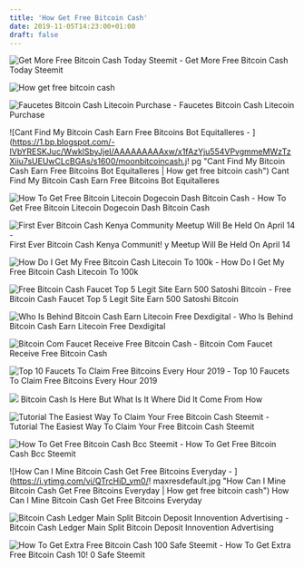 ```yaml
---
title: 'How Get Free Bitcoin Cash'
date: 2019-11-05T14:23:00+01:00
draft: false
---
```


![Get More Free Bitcoin Cash Today Steemit - ](https://steemitimages.com/DQmfEEf2vmAi2bQsZQJivt3HpeFi3ExKSw5vAPjaxMjmRZK/BCC.jpg "Get More Free Bitcoin Cash Today Steemit | How get free bitcoin cash") Get More Free Bitcoin Cash Today Steemit

![How get free bitcoin cash](https://free.bitcoin.com/vendor/bootstrap/img/step3_desktop.svg "How get free bitcoin cash") 

![Faucetes Bitcoin Cash Litecoin Purchase - ](https://s-media-cache-ak0.pinimg.com/originals/ed/8f/f4/ed8ff4d4fac5b577eb3061c4a41ed3bb.jpg "Faucetes Bitcoin Cash Litecoin Purchase | How get free bitcoin cash") Faucetes Bitcoin Cash Litecoin Purchase

![Cant Find My Bitcoin Cash Earn Free Bitcoins Bot Equitalleres - ](https://1.bp.blogspot.com/-IVbYRESKJuc/WwklSbyJjeI/AAAAAAAAAxw/x1fAzYju554VPvgmmeMWzTzXiiu7sUEUwCLcBGAs/s1600/moonbitcoincash.j!   pg "Cant Find My Bitcoin Cash Earn Free Bitcoins Bot Equitalleres | How get free bitcoin cash") Cant Find My Bitcoin Cash Earn Free Bitcoins Bot Equitalleres

![How To Get Free Bitcoin Litecoin Dogecoin Dash Bitcoin Cash - ](https://steemitimages.com/0x0/http://where-to-buy-bitcoins.com/wp-content/uploads/2017/09/Bitcoin-Faucets.png "How To Get Free Bitcoin Litecoin Dogecoin Dash Bitcoin Cash | How get free bitcoin cash") How To Get Free Bitcoin Litecoin Dogecoin Dash Bitcoin Cash

![First Ever Bitcoin Cash Kenya Community Meetup Will Be Held On April 14 - ](https://bitcoinafrica.io/wp-content/uploads/2018/04/Screen-Shot-2018-04-08-at-8.22.04-AM.png "First Ever Bitcoin Cash Kenya Community Meetup Will Be Held On April 14 | How get!    free bitcoin cash") First Ever Bitcoin Cash Kenya Communit! y Meetup Will Be Held On April 14

![How Do I Get My Free Bitcoin Cash Litecoin To 100k - ](https://i.redd.it/uu5cmo24up201.png "How Do I Get My Free Bitcoin Cash Litecoin To 100k | How get free bitcoin cash") How Do I Get My Free Bitcoin Cash Litecoin To 100k

![Free Bitcoin Cash Faucet Top 5 Legit Site Earn 500 Satoshi Bitcoin - ](https://i.pinimg.com/originals/f0/0b/b8/f00bb876b3f1affff3c972c9e3713bd9.jpg "Free Bitcoin Cash Faucet Top 5 Legit Site Earn 500 Satoshi Bitcoin | How get free bitcoin cash") Free Bitcoin Cash Faucet Top 5 Legit Site Earn 500 Satoshi Bitcoin

![Who Is Behind Bitcoin Cash Earn Litecoin Free Dexdigital - ](https://i.ytimg.com/vi/qWcUuzvsPk8/maxresdefault.jpg "Who Is Behind Bitcoin Cash Earn Litecoin Free Dexdigital | How get free bitco!   in cash") Who Is Behind Bitcoin Cash Earn Litecoin Free Dexdigital

![Bitcoin Com Faucet Receive Free Bitcoin Cash - ](https://free.bitcoin.com/vendor/bootstrap/img/bitcoin-app-bitcoincash-faucet.png "Bitcoin Com Faucet Receive Free Bitcoin Cash | How get free bitcoin cash") Bitcoin Com Faucet Receive Free Bitcoin Cash

![Top 10 Faucets To Claim Free Bitcoins Every Hour 2019 - ](https://2.bp.blogspot.com/-Nt8hx-g3p2I/XK7hlrJHYdI/AAAAAAAARB4/wWNEj2myr0EGMmNfau1xnNBvjPa5QihyACLcBGAs/s1600/Top%2B10%2BFaucets%2Bto%2Bearn%2BFree%2BBitcoins%2B2019.png "Top 10 Faucets To Claim Free Bitcoins Every Hour 2019 | How get free bitcoin cash") Top 10 Faucets To Claim Free Bitcoins Every Hour 2019

![](https://www.cryptostache.com/wp-content/uploads/2017/07/bitcoin-cash-vs-bitcoin.jpg) Bitcoin Cash Is Here But What Is It Where Did It Come From How

![Tutorial The Easiest Way To Claim Your Free Bitcoin Cash Steemit - ](https://steemitimages.com/DQmVXCkfSjEach697TS6gQkGnxJnJZnBsoMHLABgpJZXAae/Untitled-1.png "Tutorial The Easiest Way To Claim Your Free Bitcoin Cash Steemit | How get free bitcoin cash") Tutorial The Easiest Way To Claim Your Free Bitcoin Cash Steemit

![How To Get Free Bitcoin Cash Bcc Steemit - ](https://steemitimages.com/DQmZgGvKichbTakZujgyXeMxjvA5JSop6J8aZYdoVZMYud4/78da39_0211960888b44889967bc26def621b0a~mv2.png "How To Get Free Bitcoin Cash Bcc Steemit | How get free bitcoin cash") How To Get Free Bitcoin Cash Bcc Steemit

![How Can I Mine Bitcoin Cash Get Free Bitcoins Everyday - ](https://i.ytimg.com/vi/QTrcHiD_vm0/!   maxresdefault.jpg "How Can I Mine Bitcoin Cash Get Free Bitcoins Everyday | How get free bitcoin cash") How Can I Mine Bitcoin Cash Get Free Bitcoins Everyday

![Bitcoin Cash Ledger Main Split Bitcoin Deposit Innovention Advertising - ](https://coinsutra.com/wp-content/uploads/2017/08/Bitcoin-Split-account.png "Bitcoin Cash Ledger Main Split Bitcoin Deposit Innovention Advertising | How get free bitcoin cash") Bitcoin Cash Ledger Main Split Bitcoin Deposit Innovention Advertising

![How To Get Extra Free Bitcoin Cash 100 Safe Steemit - ](https://steemitimages.com/DQmR9kyGiG7sJe5DVXdUN91FwzHbYVtukrBQceqz5ihoa3L/1.png "How To Get Extra Free Bitcoin Cash 100 Safe Steemit | How get free bitcoin cash") How To Get Extra Free Bitcoin Cash 10! 0 Safe Steemit